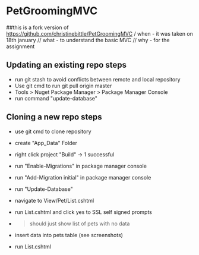 # PetGroomingMVC

##this is a fork version of https://github.com/christinebittle/PetGroomingMVC 
/ when - it was taken on 18th january // what - to understand the basic MVC // why - for the assignment

## Updating an existing repo steps
- run git stash to avoid conflicts between remote and local repository
- Use git cmd to run git pull origin master
- Tools > Nuget Package Manager > Package Manager Console
- run command "update-database"

## Cloning a new repo steps
- use git cmd to clone repository
- create "App_Data" Folder
- right click project "Build" -> 1 successful
- run "Enable-Migrations" in package manager console
- run "Add-Migration initial" in package manager console
- run "Update-Database"
- navigate to View/Pet/List.cshtml
- run List.cshtml and click yes to SSL self signed prompts
- > should just show list of pets with no data

- insert data into pets table (see screenshots)

- run List.cshtml
